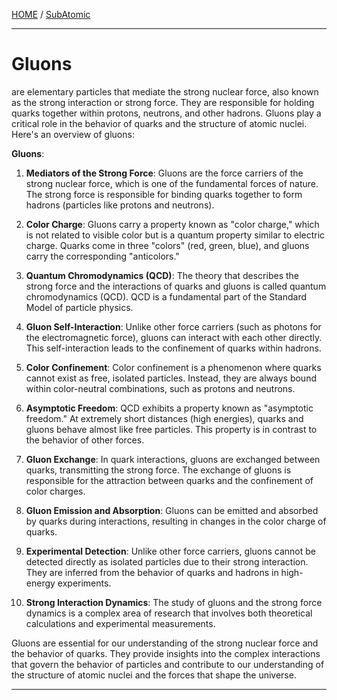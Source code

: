 [HOME](/README.md) / [SubAtomic](/assets/docs/universe/subAtomic/readme.md)      

----------------------      

# Gluons   

are elementary particles that mediate the strong nuclear force, also known as the strong interaction or strong force. They are responsible for holding quarks together within protons, neutrons, and other hadrons. Gluons play a critical role in the behavior of quarks and the structure of atomic nuclei. Here's an overview of gluons:

**Gluons**:

1. **Mediators of the Strong Force**: Gluons are the force carriers of the strong nuclear force, which is one of the fundamental forces of nature. The strong force is responsible for binding quarks together to form hadrons (particles like protons and neutrons).

2. **Color Charge**: Gluons carry a property known as "color charge," which is not related to visible color but is a quantum property similar to electric charge. Quarks come in three "colors" (red, green, blue), and gluons carry the corresponding "anticolors."

3. **Quantum Chromodynamics (QCD)**: The theory that describes the strong force and the interactions of quarks and gluons is called quantum chromodynamics (QCD). QCD is a fundamental part of the Standard Model of particle physics.

4. **Gluon Self-Interaction**: Unlike other force carriers (such as photons for the electromagnetic force), gluons can interact with each other directly. This self-interaction leads to the confinement of quarks within hadrons.

5. **Color Confinement**: Color confinement is a phenomenon where quarks cannot exist as free, isolated particles. Instead, they are always bound within color-neutral combinations, such as protons and neutrons.

6. **Asymptotic Freedom**: QCD exhibits a property known as "asymptotic freedom." At extremely short distances (high energies), quarks and gluons behave almost like free particles. This property is in contrast to the behavior of other forces.

7. **Gluon Exchange**: In quark interactions, gluons are exchanged between quarks, transmitting the strong force. The exchange of gluons is responsible for the attraction between quarks and the confinement of color charges.

8. **Gluon Emission and Absorption**: Gluons can be emitted and absorbed by quarks during interactions, resulting in changes in the color charge of quarks.

9. **Experimental Detection**: Unlike other force carriers, gluons cannot be detected directly as isolated particles due to their strong interaction. They are inferred from the behavior of quarks and hadrons in high-energy experiments.

10. **Strong Interaction Dynamics**: The study of gluons and the strong force dynamics is a complex area of research that involves both theoretical calculations and experimental measurements.

Gluons are essential for our understanding of the strong nuclear force and the behavior of quarks. They provide insights into the complex interactions that govern the behavior of particles and contribute to our understanding of the structure of atomic nuclei and the forces that shape the universe.    


---------------------       


